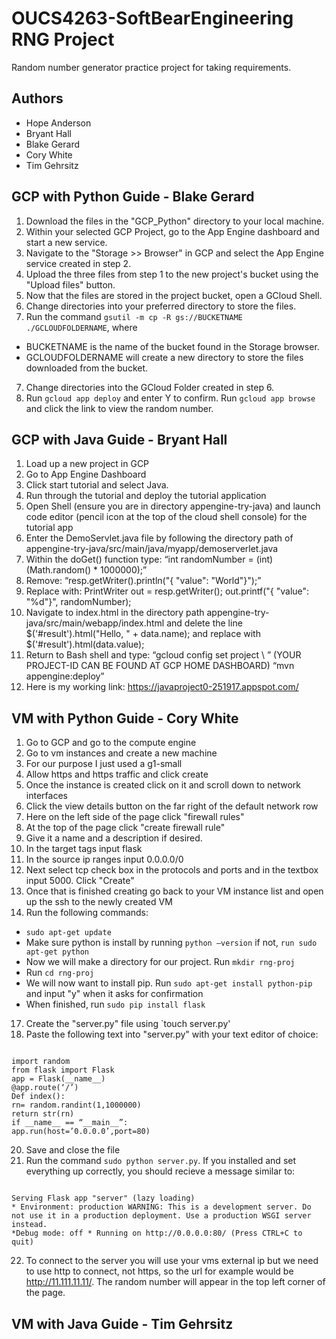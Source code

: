 # OUCS4263-SoftBearEngineering RNG Project
Random number generator practice project for taking requirements.

## Authors
- Hope Anderson
- Bryant Hall
- Blake Gerard
- Cory White
- Tim Gehrsitz

## GCP with Python Guide - Blake Gerard
1. Download the files in the "GCP_Python" directory to your local machine.
2. Within your selected GCP Project, go to the App Engine dashboard and start a new service.
3. Navigate to the "Storage >> Browser" in GCP and select the App Engine service created in step 2.
4. Upload the three files from step 1 to the new project's bucket using the "Upload files" button.
5. Now that the files are stored in the project bucket, open a GCloud Shell.
6. Change directories into your preferred directory to store the files.
6. Run the command `gsutil -m cp -R gs://BUCKETNAME ./GCLOUDFOLDERNAME`, where
 * BUCKETNAME is the name of the bucket found in the Storage browser.
 * GCLOUDFOLDERNAME will create a new directory to store the files downloaded from the bucket.
7. Change directories into the GCloud Folder created in step 6.
8. Run `gcloud app deploy` and enter Y to confirm. Run `gcloud app browse` and click the link to view the random number.


## GCP with Java Guide - Bryant Hall
1.	Load up a new project in GCP
2.	Go to App Engine Dashboard
3.	Click start tutorial and select Java.
4.	Run through the tutorial and deploy the tutorial application
5.	Open Shell (ensure you are in directory appengine-try-java) and launch code editor (pencil icon at the top of the cloud shell console) for the tutorial app
6.	Enter the DemoServlet.java file by following the directory path of appengine-try-java/src/main/java/myapp/demoserverlet.java
7.	Within the doGet() function type:
 “int randomNumber = (int)(Math.random() * 1000000);”
8.    Remove:
“resp.getWriter().println("{ \"value\": \"World\"}");”
8.	Replace with:
PrintWriter out = resp.getWriter();
out.printf("{ \"value\": \"%d\"}", randomNumber);
9.	Navigate to index.html in the directory path appengine-try-java/src/main/webapp/index.html and delete the line 
$('#result').html("Hello, " + data.name);
and replace with
$('#result').html(data.value);
10.	Return to Bash shell and type:
“gcloud config set project \ <YOUR-PROJECT-ID>”
(YOUR PROJECT-ID CAN BE FOUND AT GCP HOME DASHBOARD)
“mvn appengine:deploy”
11.	 Here is my working link: https://javaproject0-251917.appspot.com/

## VM with Python Guide - Cory White
1.	Go to GCP and go to the compute engine
2.	Go to vm instances and create a new machine
3.	For our purpose I just used a g1-small
4.	Allow https and https traffic and click create
5.	Once the instance is created click on it and scroll down to network interfaces
6.	Click the view details button on the far right of the default network row
7.	Here on the left side of the page click "firewall rules"
8.	At the top of the page click "create firewall rule"
9.	Give it a name and a description if desired.
10.	In the target tags input flask
11.	In the source ip ranges input 0.0.0.0/0
12.	Next select tcp check box in the protocols and ports and in the textbox input 5000. Click "Create"
14.	Once that is finished creating go back to your VM instance list and open up the ssh to the newly created VM
16.	Run the following commands:
 * `sudo apt-get update`
 * Make sure python is install by running `python –version` if not, `run sudo apt-get python`
 * Now we will make a directory for our project. Run `mkdir rng-proj`
 *	Run `cd rng-proj`
 * We will now want to install pip. Run `sudo apt-get install python-pip` and input "y" when it asks for confirmation
 *	When finished, run `sudo pip install flask`
17.	Create the "server.py" file using `touch server.py'
18.	Paste the following text into "server.py" with your text editor of choice:

<pre><code>
import random
from flask import Flask
app = Flask(__name__)
@app.route(‘/’)
Def index():
rn= random.randint(1,1000000)
return str(rn)
if __name__ == “__main__”:
app.run(host=’0.0.0.0’,port=80)
</code></pre>

20. Save and close the file
21. Run the command `sudo python server.py`. If you installed and set everything up correctly, you should recieve a message similar to:

<pre><code>
Serving Flask app "server" (lazy loading) 
* Environment: production WARNING: This is a development server. Do not use it in a production deployment. Use a production WSGI server instead. 
*Debug mode: off * Running on http://0.0.0.0:80/ (Press CTRL+C to quit)
</code></pre>

22. To connect to the server you will use your vms external ip but we need to use http to connect, not https, so the url for example would be http://11.111.11.11/. The random number will appear in the top left corner of the page.

## VM with Java Guide - Tim Gehrsitz
